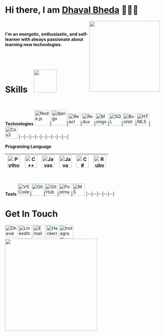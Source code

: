 <h1>Hi there, I am <a href="https://www.dhavalbheda.tech" target="_blank">Dhaval Bheda</a> 🙋🏽‍♂️</h1> 

<img align='right' src="https://media.giphy.com/media/H7AmqyARFEc7S1Smtl/giphy.gif" width="230">

<br/><br/>
<b>I'm an energetic, enthusiastic, and self-learner with always passionate about learning new technologies.</b> 
<br/><br/>
<br/>
<h1>Skills<img  src="https://media.giphy.com/media/fAcQ7d1Hnx2XlY6SMe/giphy.gif"  style="padding-left:20px" width="75"></h1>
<br/>

 **Technologies**
 <img alt="Node.js" width="50px" src="https://img.icons8.com/color/480/000000/nodejs.png"/>|<img alt="django" width="50px" src="https://img.icons8.com/color/500/000000/django.png"/>|<img alt="React" width="40px" src="https://img.icons8.com/cute-clipart/50/000000/react-native.png"/>|<img alt="Redux" width="40px" src="https://img.icons8.com/color/480/000000/redux.png"/>|<img alt="MongoDB" width="40px" src="https://img.icons8.com/color/480/000000/mongodb.png"/>|<img alt="SQL" width="40px" src="https://img.icons8.com/ios-filled/100/000000/sql.png"/>|<img alt="Bootstrap" width="40px" src="https://img.icons8.com/color/50/000000/bootstrap.png"/>|<img alt="HTML5" width="40px" src="https://img.icons8.com/color/480/000000/html-5.png"/>|<img alt="Css3" width="40px" src="https://img.icons8.com/color/480/000000/css3.png"/>
 |--|--|--|--|--|--|--|--|--|
<br/>

 **Programing Language**

<img alt="Python3" width="40px" src="https://img.icons8.com/color/480/000000/python.png"/>|<img alt="C++" width="40px" src="https://img.icons8.com/color/480/000000/c-plus-plus-logo.png"/>|<img alt="Javascript" width="40px" src="https://img.icons8.com/color/480/000000/javascript-logo-1.png"/>|<img alt="Java" width="40px" src="https://img.icons8.com/color/480/000000/java-coffee-cup-logo.png"/>|<img alt="C#" width="40px" src="https://img.icons8.com/color/48/000000/c-sharp-logo.png"/>|<img alt="Ruby" width="40px" src="https://img.icons8.com/color/48/000000/ruby-programming-language.png"/>
 |--|--|--|--|--|--|
<br/>

 **Tools**
 <img alt="VS Code" width="40px" src="https://img.icons8.com/fluent/48/000000/visual-studio-code-2019.png"/>|<img alt="Git" width="40px" src="https://img.icons8.com/color/48/000000/git.png"/>|<img alt="Git Hub" width="40px" src="https://img.icons8.com/fluent/240/000000/github.png"/>|<img alt="Postman" width="40px" src="https://img.icons8.com/dusk/512/000000/postman-api.png"/>|<img alt="MS Office" width="40px" src="https://img.icons8.com/fluent/48/000000/microsoft-office-2019.png"/>
 |--|--|--|--|--|
 <br/>
 <h1>Get In Touch</h1>

[<img align="left" alt="Dhaval Bheda" width="40px"  src="https://img.icons8.com/cotton/64/000000/earth-planet--v2.png"/>](https://www.dhavalbheda.tech) 
[<img align="left" alt="LinkedIn - Dhaval Bheda" width="45px" src="https://img.icons8.com/fluent/96/000000/linkedin.png"/>](https://www.linkedin.com/in/dhavalbheda) 
[<img align="left" alt="Email - Dhaval Bheda" width="40px" src="https://img.icons8.com/cute-clipart/64/000000/upload-mail.png" />](mailto:dhavalbhedadb@gmail.com) 
[<img align="left" alt="Hackerrank - Dhaval Bheda" width="40px" src="https://img.icons8.com/windows/512/000000/hackerrank.png"/>](https://hackerrank.com/dhavalbheda)
[<img align="left" alt="Instagram - Dhaval Bheda" width="45px" src="https://img.icons8.com/cute-clipart/64/000000/instagram-new.png"/>](https://www.instagram.com/dhaval__bheda)
<br/>
<img src="https://media.giphy.com/media/sUHnQhe6GJloCs53Rv/giphy.gif" width="300">
